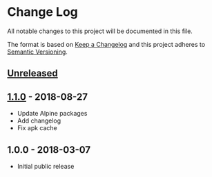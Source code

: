 # Change Log
All notable changes to this project will be documented in this file.

The format is based on [Keep a Changelog](http://keepachangelog.com/)
and this project adheres to [Semantic Versioning](http://semver.org/).

## [Unreleased]

## [1.1.0] - 2018-08-27
- Update Alpine packages
- Add changelog
- Fix apk cache

## 1.0.0 - 2018-03-07
- Initial public release

[Unreleased]:  https://github.com/gmitirol/alpine37/compare/1.1.0...HEAD
[1.1.0]: https://github.com/gmitirol/alpine37/compare/1.0.0...1.1.0
